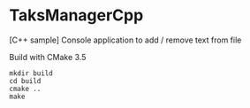 # TaksManagerCpp
[C++ sample] Console application to add / remove text from file

Build with CMake 3.5

```
mkdir build
cd build
cmake ..
make
```

